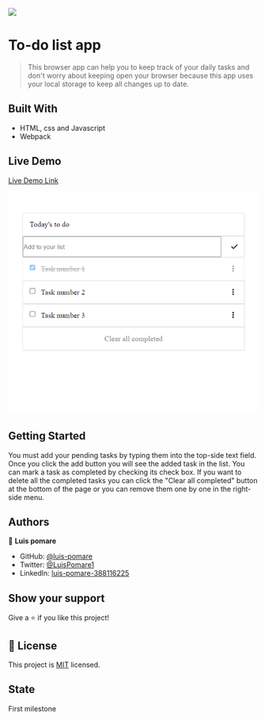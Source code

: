 ![](https://img.shields.io/badge/Microverse-blueviolet)

# To-do list app

> This browser app can help you to keep track of your daily tasks and don't worry about keeping open your browser because this app uses your local storage to keep all changes up to date.

## Built With

- HTML, css and Javascript
- Webpack

## Live Demo

[Live Demo Link](https://luis-pomare.github.io/toDoList/dist)

[<img src="app_screenshot.png">](https://luis-pomare.github.io/toDoList/dist)

## Getting Started

You must add your pending tasks by typing them into the top-side text field. Once you click the add button you will see the added task in the list.
You can mark a task as completed by checking its check box. If you want to delete all the completed tasks you can click the "Clear all completed" button at the bottom of the page or you can remove them one by one in the right-side menu.

## Authors

👤 **Luis pomare**

- GitHub: [@luis-pomare](https://github.com/luis-pomare)
- Twitter: [@LuisPomare1](https://twitter.com/LuisPomare1)
- LinkedIn: [luis-pomare-388116225](https://www.linkedin.com/in/luis-pomare-388116225/)

## Show your support

Give a ⭐️ if you like this project!

## 📝 License

This project is [MIT](./MIT.md) licensed.

## State

First milestone
